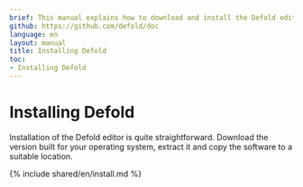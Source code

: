 ```yaml
---
brief: This manual explains how to download and install the Defold editor for your operating system.
github: https://github.com/defold/doc
language: en
layout: manual
title: Installing Defold
toc:
- Installing Defold
---
```


# Installing Defold

Installation of the Defold editor is quite straightforward. Download the version built for your operating system, extract it and copy the software to a suitable location.

{% include shared/en/install.md %}